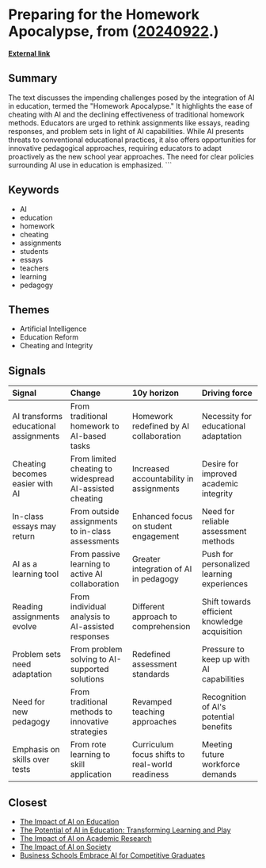 # __Preparing for the Homework Apocalypse__, from ([20240922](https://kghosh.substack.com/p/20240922).)

__[External link](https://www.oneusefulthing.org/p/the-homework-apocalypse)__



## Summary

The text discusses the impending challenges posed by the integration of AI in education, termed the "Homework Apocalypse." It highlights the ease of cheating with AI and the declining effectiveness of traditional homework methods. Educators are urged to rethink assignments like essays, reading responses, and problem sets in light of AI capabilities. While AI presents threats to conventional educational practices, it also offers opportunities for innovative pedagogical approaches, requiring educators to adapt proactively as the new school year approaches. The need for clear policies surrounding AI use in education is emphasized.  ```

## Keywords

* AI
* education
* homework
* cheating
* assignments
* students
* essays
* teachers
* learning
* pedagogy

## Themes

* Artificial Intelligence
* Education Reform
* Cheating and Integrity

## Signals

| Signal                                | Change                                                   | 10y horizon                                     | Driving force                                 |
|:--------------------------------------|:---------------------------------------------------------|:------------------------------------------------|:----------------------------------------------|
| AI transforms educational assignments | From traditional homework to AI-based tasks              | Homework redefined by AI collaboration          | Necessity for educational adaptation          |
| Cheating becomes easier with AI       | From limited cheating to widespread AI-assisted cheating | Increased accountability in assignments         | Desire for improved academic integrity        |
| In-class essays may return            | From outside assignments to in-class assessments         | Enhanced focus on student engagement            | Need for reliable assessment methods          |
| AI as a learning tool                 | From passive learning to active AI collaboration         | Greater integration of AI in pedagogy           | Push for personalized learning experiences    |
| Reading assignments evolve            | From individual analysis to AI-assisted responses        | Different approach to comprehension             | Shift towards efficient knowledge acquisition |
| Problem sets need adaptation          | From problem solving to AI-supported solutions           | Redefined assessment standards                  | Pressure to keep up with AI capabilities      |
| Need for new pedagogy                 | From traditional methods to innovative strategies        | Revamped teaching approaches                    | Recognition of AI's potential benefits        |
| Emphasis on skills over tests         | From rote learning to skill application                  | Curriculum focus shifts to real-world readiness | Meeting future workforce demands              |

## Closest

* [The Impact of AI on Education](ea74b217d36ec570bb432fb5aa679090)
* [The Potential of AI in Education: Transforming Learning and Play](adf886a1b9fd74281e0a43c3e7c70def)
* [The Impact of AI on Academic Research](04ea36e5447d3914bd8e463d50f2715f)
* [The Impact of AI on Society](87709d0e31dee725ec1f54b7f4facbc4)
* [Business Schools Embrace AI for Competitive Graduates](bc232b227c806ac26adf2b99fa4cff9d)